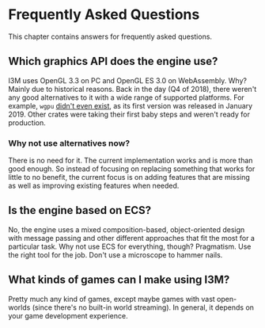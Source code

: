 # Frequently Asked Questions

This chapter contains answers for frequently asked questions.

## Which graphics API does the engine use?

I3M uses OpenGL 3.3 on PC and OpenGL ES 3.0 on WebAssembly. Why? Mainly due to historical reasons. Back in the day 
(Q4 of 2018), there weren't any good alternatives to it with a wide range of supported platforms. For example, `wgpu` 
[didn't even exist](https://crates.io/crates/wgpu/0.1.0), as its first version was released in January 2019. Other crates were taking their first baby 
steps and weren't ready for production.

### Why not use alternatives now?

There is no need for it. The current implementation works and is more than good enough. So instead of focusing on 
replacing something that works for little to no benefit, the current focus is on adding features that are missing as 
well as improving existing features when needed.

## Is the engine based on ECS?

No, the engine uses a mixed composition-based, object-oriented design with message passing and other different approaches 
that fit the most for a particular task. Why not use ECS for everything, though? Pragmatism. Use the right tool for the job. 
Don't use a microscope to hammer nails.

## What kinds of games can I make using I3M?

Pretty much any kind of games, except maybe games with vast open-worlds (since there's no built-in world streaming).
In general, it depends on your game development experience.
